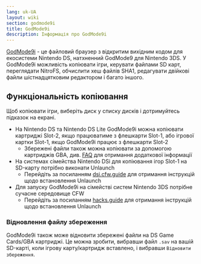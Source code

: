 ```yaml
---
lang: uk-UA
layout: wiki
section: godmode9i
title: GodMode9i
description: Інформація про GodMode9i
---
```


[GodMode9i](https://github.com/DS-Homebrew/GodMode9i/) - це файловий браузер з відкритим вихідним кодом для екосистеми Nintendo DS, натхненний GodMode9 для Nintendo 3DS. У GodMode9i можливість копіювати ігри, керувати файлами SD карт, переглядати NitroFS, обчислити хеш файлів SHA1, редагувати двійкові файли шістнадцятковим редактором і багато іншого.

## Функціональність копіювання

Щоб копіювати ігри, виберіть диск у списку дисків і дотримуйтесь підказок на екрані.
- На Nintendo DS та Nintendo DS Lite GodMode9i можна копіювати картриджі Slot-2, якщо працюватиме з флешкарти Slot-1, або ігрової картки Slot-1, якщо GodMode9i працює з флешкарти Slot-2
    - Збережені файли також можна копіювати за допомогою картриджів GBA, див. [FAQ](faq?faq=how-do-i-dump-ds-saves-using-gba-save-data) для отримання додаткової інформації
- На системах сімейства Nintendo DSi для копіювання ігор Slot-1 на SD-карту потрібно виконати Unlaunch
    - Перейдіть за посиланням [dsi.cfw.guide](https://dsi.cfw.guide/) для отримання інструкцій щодо встановлення Unlaunch
- Для запуску GodMode9i на сімействі систем Nintendo 3DS потрібне сучасне середовище CFW
    - Перейдіть за посиланням [hacks.guide](https://3ds.hacks.guide/) для отримання інструкцій щодо встановлення Unlaunch

### Відновлення файлу збереження
GodMode9i також може відновити збережені файли на DS Game Cards/GBA картриджі. Це можна зробити, вибравши файл `.sav` на вашій SD-карті, коли ігрову карту/картридж вставлено, і вибравши `Відновити збереження`.
